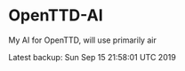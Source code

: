 # OpenTTD-AI
My AI for OpenTTD, will use primarily air

Latest backup: Sun Sep 15 21:58:01 UTC 2019
